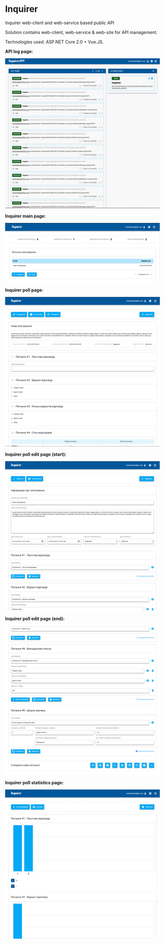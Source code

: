 # Inquirer
Inquirer web-client and web-service based public API

Solution contains web-client, web-service & web-site for API management.

Technologies used: ASP.NET Core 2.0 + Vue.JS. 




<b>API log page:

![Image 1](./readme/1.png)



Inquirer main page:

![Image 2](./readme/2.png)



Inquirer poll page:

![Image 3](./readme/3.png)



Inquirer poll edit page (start):

![Image 4](./readme/4.png)



Inquirer poll edit page (end):

![Image 5](./readme/5.png)



Inquirer poll statistics page:</b>

![Image 6](./readme/6.png)
